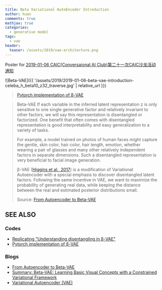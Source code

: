 ```yaml
---
title: Beta Variational AutoEncoder Introduction
author: huan
comments: true
mathjax: true
categories: 
  - generative model
tags:
  - vae
header:
  teaser: /assets/2019/vae-architecture.png
---
```


Poster for [2019-01-06 CAIC(Conversaional AI Club)第二十一次CAIC沙龙活动通知](https://github.com/BUPT/awesome-chatbot/issues/51)

![Beta-VAE]({{ '/assets/2019/2019-01-06-beta-vae-introduction-celeba_h_beta10_z32_traverse.jpg' | relative_url }})
> [Pytorch implementation of β-VAE](https://github.com/1Konny/Beta-VAE)

> Beta-VAE
> If each variable in the inferred latent representation z is only sensitive to one single generative factor and relatively invariant to other factors, we will say this representation is disentangled or factorized. One benefit that often comes with disentangled representation is good interpretability and easy generalization to a variety of tasks.
> 
> For example, a model trained on photos of human faces might capture the gentle, skin color, hair color, hair length, emotion, whether wearing a pair of glasses and many other relatively independent factors in separate dimensions. Such a disentangled representation is very beneficial to facial image generation.
> 
> β-VAE ([Higgins et al., 2017](https://openreview.net/forum?id=Sy2fzU9gl)) is a modification of Variational Autoencoder with a special emphasis to discover disentangled latent factors. Following the same incentive in VAE, we want to maximize the probability of generating real data, while keeping the distance between the real and estimated posterior distributions small.
> 
> Source: [From Autoencoder to Beta-VAE](https://lilianweng.github.io/lil-log/2018/08/12/from-autoencoder-to-beta-vae.html)

## SEE ALSO

### Codes

- [Replicating "Understanding disentangling in β-VAE"](https://github.com/miyosuda/disentangled_vae)
- [Pytorch implementation of β-VAE](https://github.com/1Konny/Beta-VAE)

### Blogs

- [From Autoencoder to Beta-VAE](https://lilianweng.github.io/lil-log/2018/08/12/from-autoencoder-to-beta-vae.html)
- [Summary: Beta-VAE: Learning Basic Visual Concepts with a Constrained Variational Framework](https://medium.com/uci-nlp/summary-beta-vae-learning-basic-visual-concepts-with-a-constrained-variational-framework-91ad843b49e8)
- [Variational Autoencoder (VAE)](https://snowkylin.github.io/autoencoder/2016/12/05/introduction-to-variational-autoencoder.html)

